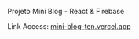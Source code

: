 Projeto Mini Blog - React & Firebase

Link Access: <a href="mini-blog-ten.vercel.app">mini-blog-ten.vercel.app</a>